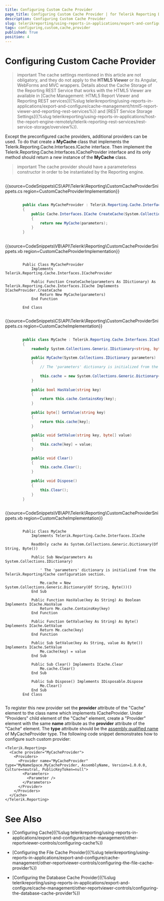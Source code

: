 ```yaml
---
title: Configuring Custom Cache Provider
page_title: Configuring Custom Cache Provider | for Telerik Reporting Documentation
description: Configuring Custom Cache Provider
slug: telerikreporting/using-reports-in-applications/export-and-configure/cache-management/other-reportviewer-controls/configuring-custom-cache-provider
tags: configuring,custom,cache,provider
published: True
position: 4
---
```


# Configuring Custom Cache Provider



>important The cache settings mentioned in this article are not obligatory, and they do not apply to the           __HTML5 Viewer__  or its Angular, WebForms and MVC wrappers. Details about the Cache Storage of the Reporting REST          Service that works with the HTML5 Viewer are available in          [Cache Management: HTML5 Report Viewer and Reporting REST services]({%slug telerikreporting/using-reports-in-applications/export-and-configure/cache-management/html5-report-viewer-and-reporting-rest-services%})          and [REST Service Storage Settings]({%slug telerikreporting/using-reports-in-applications/host-the-report-engine-remotely/telerik-reporting-rest-services/rest-service-storage/overview%}).        


Except the preconfigured cache providers, additional providers can be used. To do that create a __MyCache__ class that implements
        the Telerik.Reporting.Cache.Interfaces.ICache interface. Then implement the Telerik.Reporting.Cache.Interfaces.ICacheProvider
        interface and its only method should return a new instance of the __MyCache__ class.
      

>important The cache provider should have a parameterless constructor in order to be instantiated by the Reporting engine.        


## 

{{source=CodeSnippets\CS\API\Telerik\Reporting\CustomCacheProviderSnippets.cs region=CustomCacheProviderImplementation}}
````C#
	
	    public class MyCacheProvider : Telerik.Reporting.Cache.Interfaces.ICacheProvider
	    {
	        public Cache.Interfaces.ICache CreateCache(System.Collections.IDictionary parameters)
	        {
	            return new MyCache(parameters);
	        }
	    }
	
````



{{source=CodeSnippets\VB\API\Telerik\Reporting\CustomCacheProviderSnippets.vb region=CustomCacheProviderImplementation}}
````VB
	
	    Public Class MyCacheProvider
	        Implements Telerik.Reporting.Cache.Interfaces.ICacheProvider
	
	        Public Function CreateCache(parameters As IDictionary) As Telerik.Reporting.Cache.Interfaces.ICache Implements ICacheProvider.CreateCache
	            Return New MyCache(parameters)
	        End Function
	
	    End Class
	
````



{{source=CodeSnippets\CS\API\Telerik\Reporting\CustomCacheProviderSnippets.cs region=CustomCacheImplementation}}
````C#
	    
	    public class MyCache : Telerik.Reporting.Cache.Interfaces.ICache
	    {
	        readonly System.Collections.Generic.IDictionary<string, byte[]> cache;
	
	        public MyCache(System.Collections.IDictionary parameters)
	        {
	            // The 'parameters' dictionary is initialized from the Telerik.Reporting/Cache configuration section.
	
	            this.cache = new System.Collections.Generic.Dictionary<string, byte[]>();
	        }
	
	        public bool HasValue(string key)
	        {
	            return this.cache.ContainsKey(key);
	        }
	
	        public byte[] GetValue(string key)
	        {
	            return this.cache[key];
	        }
	
	        public void SetValue(string key, byte[] value)
	        {
	            this.cache[key] = value;
	        }
	
	        public void Clear()
	        {
	            this.cache.Clear();
	        }
	
	        public void Dispose()
	        {
	            this.Clear();
	        }
	    }
	
````



{{source=CodeSnippets\VB\API\Telerik\Reporting\CustomCacheProviderSnippets.vb region=CustomCacheImplementation}}
````VB
	
	    Public Class MyCache
	        Implements Telerik.Reporting.Cache.Interfaces.ICache
	
	        ReadOnly cache As System.Collections.Generic.Dictionary(Of String, Byte())
	
	        Public Sub New(parameters As System.Collections.IDictionary)
	
	            ' The 'parameters' dictionary is initialized from the Telerik.Reporting/Cache configuration section.
	
	            Me.cache = New System.Collections.Generic.Dictionary(Of String, Byte())()
	        End Sub
	
	        Public Function HasValue(key As String) As Boolean Implements ICache.HasValue
	            Return Me.cache.ContainsKey(key)
	        End Function
	
	        Public Function GetValue(key As String) As Byte() Implements ICache.GetValue
	            Return Me.cache(key)
	        End Function
	
	        Public Sub SetValue(key As String, value As Byte()) Implements ICache.SetValue
	            Me.cache(key) = value
	        End Sub
	
	        Public Sub Clear() Implements ICache.Clear
	            Me.cache.Clear()
	        End Sub
	
	        Public Sub Dispose() Implements IDisposable.Dispose
	            Me.Clear()
	        End Sub
	    End Class
	
````



To register this new provider set the __provider__ attribute of the "Cache" element to the class name which implements ICacheProvider.
          Under "Providers" child element of the "Cache" element, create a "Provider" element with the same __name__
          attribute as the __provider__ attribute of the "Cache" element. The __type__ attribute
          should be the [assembly qualified name](http://msdn.microsoft.com/en-us/library/system.type.assemblyqualifiedname.aspx) of MyCacheProvider type. The following code snippet demonstrates how to configure such custom provider:
        

````
<Telerik.Reporting>
  <Cache provider="MyCacheProvider">
    <Providers>
      <Provider name="MyCacheProvider" type="MyNameSpace.MyCacheProvider, AssemblyName, Version=1.0.0.0, Culture=neutral, PublicKeyToken=null">
        <Parameters>
          <Parameter />
        </Parameters>
      </Provider>
    </Providers>
  </Cache>
</Telerik.Reporting>
````



# See Also

 * [Configuring Cache]({%slug telerikreporting/using-reports-in-applications/export-and-configure/cache-management/other-reportviewer-controls/configuring-cache%})

 * [Configuring the File Cache Provider]({%slug telerikreporting/using-reports-in-applications/export-and-configure/cache-management/other-reportviewer-controls/configuring-the-file-cache-provider%})

 * [Configuring the Database Cache Provider]({%slug telerikreporting/using-reports-in-applications/export-and-configure/cache-management/other-reportviewer-controls/configuring-the-database-cache-provider%})

